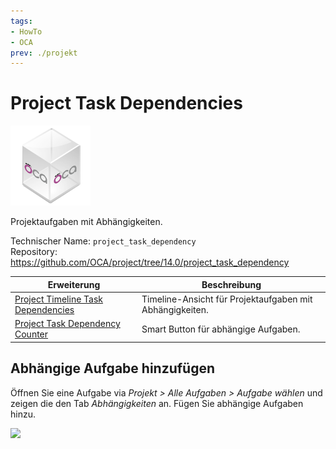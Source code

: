 ```yaml
---
tags:
- HowTo
- OCA
prev: ./projekt
---
```

# Project Task Dependencies
![icon_oca_app](assets/icon_oca_app.png)

Projektaufgaben mit Abhängigkeiten.

Technischer Name: `project_task_dependency`\
Repository: <https://github.com/OCA/project/tree/14.0/project_task_dependency>

| Erweiterung                                                                 | Beschreibung                                             |
| --------------------------------------------------------------------------- | -------------------------------------------------------- |
| [Project Timeline Task Dependencies](Project%20Timeline%20Task%20Dependencies.md) | Timeline-Ansicht für Projektaufgaben mit Abhängigkeiten. |
| [Project Task Dependency Counter](Project%20Task%20Dependency%20Counter.md)       | Smart Button für abhängige Aufgaben.                     |

## Abhängige Aufgabe hinzufügen

Öffnen Sie eine Aufgabe via *Projekt > Alle Aufgaben > Aufgabe wählen* und zeigen die den Tab *Abhängigkeiten* an. Fügen Sie abhängige Aufgaben hinzu.

![](assets/Project%20Task%20Dependencies%20Hinzufügen.png)